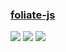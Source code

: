 ### [foliate-js](https://github.com/johnfactotum/foliate-js)

![](https://img.shields.io/github/license/johnfactotum/foliate-js) [![](https://img.shields.io/github/last-commit/scillidan/foliate-js/main)](https://github.com/scillidan/foliate-js) ![](https://img.shields.io/badge/Vercel-black?style=flat&logo=Vercel&logoColor=white)